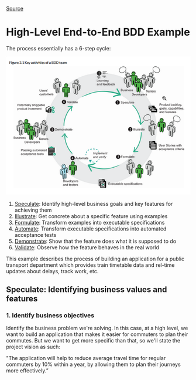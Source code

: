 [Source](https://livebook.manning.com/book/bdd-in-action-second-edition/chapter-3/)

# High-Level End-to-End BDD Example

The process essentially has a 6-step cycle:

![alt text](BDD-activities.png)

1. [Speculate](#speculate-identifying-business-values-and-features): Identify high-level business goals and key features for achieving them
2. [Illustrate](): Get concrete about a specific feature using examples
3. [Formulate](): Transform examples into executable specifications
4. [Automate](): Transform executable specifications into automated acceptance tests
5. [Demonstrate](): Show that the feature does what it is supposed to do
6. [Validate](): Observe how the feature behaves in the real world

This example describes the process of building an application for a public transport department which provides train timetable data and rel-time updates about delays, track work, etc.

## Speculate: Identifying business values and features

### 1. Identify business objectives

Identify the business problem we're solving. In this case, at a high level, we want to build an application that makes it easier for commuters to plan their commutes. But we want to get more specific than that, so we'll state the project vision as such:

"The application will help to reduce average travel time for regular commuters by 10% within a year, by allowing them to plan their journeys more effectively.”
